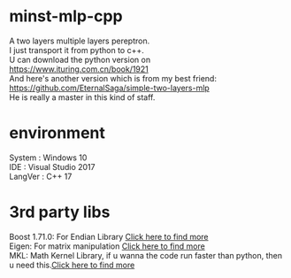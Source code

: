 # minst-mlp-cpp
A two layers multiple layers pereptron.  
I just transport it from python to c++.  
U can download the python version on https://www.ituring.com.cn/book/1921  
And here's another version which is from my best friend: https://github.com/EternalSaga/simple-two-layers-mlp  
He is really a master in this kind of staff.  

# environment
System : Windows 10  
IDE : Visual Studio 2017  
LangVer : C++ 17  

# 3rd party libs
Boost 1.71.0: For Endian Library [Click here to find more](https://www.boost.org/)  
Eigen: For matrix manipulation [Click here to find more](http://eigen.tuxfamily.org/dox/group__TutorialMatrixClass.html)  
MKL: Math Kernel Library, if u wanna the code run faster than python, then u need this.[Click here to find more](https://software.intel.com/en-us/mkl)
